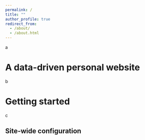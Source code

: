 ```yaml
---
permalink: /
title: ""
author_profile: true
redirect_from: 
  - /about/
  - /about.html
---
```


a 

A data-driven personal website
======
b

Getting started
======
c

Site-wide configuration
------
